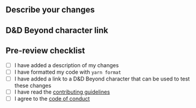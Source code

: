 ## Describe your changes

## D&D Beyond character link

## Pre-review checklist

- [ ] I have added a description of my changes
- [ ] I have formatted my code with `yarn format`
- [ ] I have added a link to a D&D Beyond character that can be used to test these changes
- [ ] I have read the [contributing guidelines](CONTRIBUTING.md)
- [ ] I agree to the [code of conduct](CODE_OF_CONDUCT.md)
